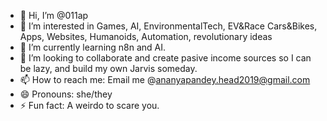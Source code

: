 - 👋 Hi, I’m @011ap
- 👀 I’m interested in Games, AI, EnvironmentalTech, EV&Race Cars&Bikes, Apps, Websites, Humanoids, Automation, revolutionary ideas
- 🌱 I’m currently learning n8n and AI.
- 💞️ I’m looking to collaborate and create pasive income sources so I can be lazy, and build my own Jarvis someday.
- 📫 How to reach me: Email me @ananyapandey.head2019@gmail.com
- 😄 Pronouns: she/they
- ⚡ Fun fact: A weirdo to scare you. 

<!---
011ap/011ap is a ✨ special ✨ repository because its `README.md` (this file) appears on your GitHub profile.
You can click the Preview link to take a look at your changes.
--->
